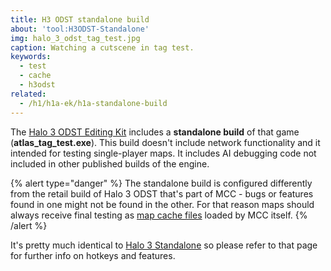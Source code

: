 ```yaml
---
title: H3 ODST standalone build
about: 'tool:H3ODST-Standalone'
img: halo_3_odst_tag_test.jpg
caption: Watching a cutscene in tag test.
keywords:
  - test
  - cache
  - h3odst
related:
  - /h1/h1a-ek/h1a-standalone-build
---
```

The [Halo 3 ODST Editing Kit](~H3ODST-EK) includes a **standalone build** of that game (**atlas_tag_test.exe**). This build doesn't include network functionality and it intended for testing single-player maps. It includes AI debugging code not included in other published builds of the engine.

{% alert type="danger" %}
The standalone build is configured differently from the retail build of Halo 3 ODST that's part of MCC - bugs or features found in one might not be found in the other. For that reason maps should always receive final testing as [map cache files](~map) loaded by MCC itself.
{% /alert %}

It's pretty much identical to [Halo 3 Standalone](~H3-Standalone-build) so please refer to that page for further info on hotkeys and features.
